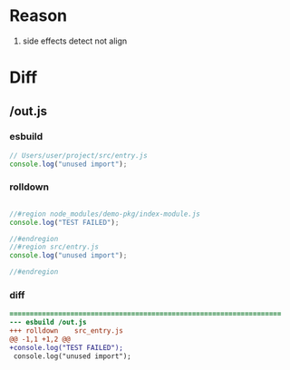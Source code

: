 # Reason
1. side effects detect not align
# Diff
## /out.js
### esbuild
```js
// Users/user/project/src/entry.js
console.log("unused import");
```
### rolldown
```js

//#region node_modules/demo-pkg/index-module.js
console.log("TEST FAILED");

//#endregion
//#region src/entry.js
console.log("unused import");

//#endregion
```
### diff
```diff
===================================================================
--- esbuild	/out.js
+++ rolldown	src_entry.js
@@ -1,1 +1,2 @@
+console.log("TEST FAILED");
 console.log("unused import");

```